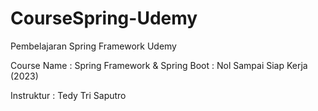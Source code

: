 # CourseSpring-Udemy
Pembelajaran Spring Framework Udemy

Course Name : Spring Framework & Spring Boot : Nol Sampai Siap Kerja (2023)

Instruktur  : Tedy Tri Saputro
